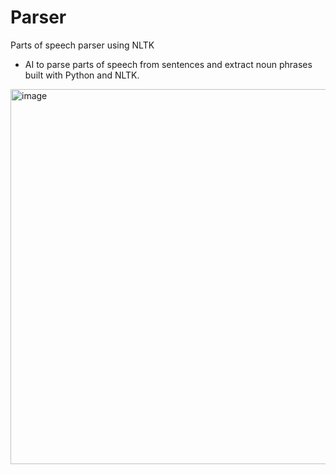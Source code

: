 # Parser
 Parts of speech parser using NLTK

- AI to parse parts of speech from sentences and extract noun phrases built with Python and NLTK.

<img width="600" alt="image" src="https://github.com/user-attachments/assets/0d32bdea-caa3-423f-a987-a6a0be253bb6" />
